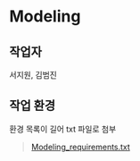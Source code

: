 Modeling
=====

## 작업자
서지원, 김범진

## 작업 환경
환경 목록이 길어 txt 파일로 첨부
> [Modeling_requirements.txt](https://github.com/WAI-kevin/2023-WAI-stable-diffusion/blob/Team/02.Modeling/Modeling_requirements.txt)
